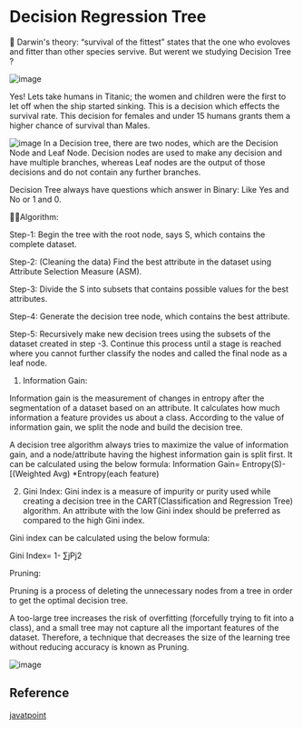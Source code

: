 
# Decision Regression Tree

 🧔 Darwin's theory: “survival of the fittest” states that the one who evoloves and fitter than other species servive. But werent we studying Decision Tree ?

![image](https://media3.giphy.com/media/3orif0iFlJKUTgNYD6/200.gif)

Yes! Lets take humans in Titanic; the women and children were the first to let off when the ship started sinking. This is a decision which effects the survival rate. This decision for females and under 15 humans grants them a higher chance of survival than Males.  

![image](https://annalyzin.files.wordpress.com/2016/07/decision-trees-example-multiple-categories-tutorial2.png)
In a Decision tree, there are two nodes, which are the Decision Node and Leaf Node. Decision nodes are used to make any decision and have multiple branches, whereas Leaf nodes are the output of those decisions and do not contain any further branches.

Decision Tree always have questions which answer in Binary: Like Yes and No or 1 and 0.


👩‍💻Algorithm:

Step-1: Begin the tree with the root node, says S, which contains the complete dataset.

Step-2: (Cleaning the data) Find the best attribute in the dataset using Attribute Selection Measure (ASM).

Step-3: Divide the S into subsets that contains possible values for the best attributes.

Step-4: Generate the decision tree node, which contains the best attribute.

Step-5: Recursively make new decision trees using the subsets of the dataset created in step -3. Continue this process until a stage is reached where you cannot further classify the nodes and called the final node as a leaf node.

1. Information Gain:

Information gain is the measurement of changes in entropy after the segmentation of a dataset based on an attribute.
It calculates how much information a feature provides us about a class.
According to the value of information gain, we split the node and build the decision tree.

A decision tree algorithm always tries to maximize the value of information gain, and a node/attribute having the highest information gain is split first.
 It can be calculated using the below formula:
Information Gain= Entropy(S)- [(Weighted Avg) *Entropy(each feature)  


2. Gini Index:
Gini index is a measure of impurity or purity used while creating a decision tree in the CART(Classification and Regression Tree) algorithm.
An attribute with the low Gini index should be preferred as compared to the high Gini index.

Gini index can be calculated using the below formula:

Gini Index= 1- ∑jPj2

Pruning:

Pruning is a process of deleting the unnecessary nodes from a tree in order to get the optimal decision tree.

A too-large tree increases the risk of overfitting (forcefully trying to fit into a class), and a small tree may not capture all the important features of the dataset. Therefore, a technique that decreases the size of the learning tree without reducing accuracy is known as Pruning.


![image](http://d1jnx9ba8s6j9r.cloudfront.net/blog/wp-content/uploads/2015/01/Decision_blog_animation_01-1.gif)




## Reference

[javatpoint](https://www.javatpoint.com/machine-learning-decision-tree-classification-algorithm)

